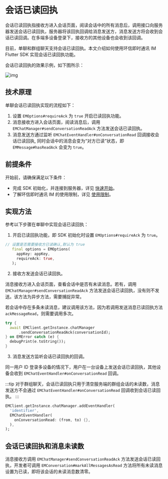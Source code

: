 # 会话已读回执

会话已读回执指接收方进入会话页面，阅读会话中的所有消息后，调用接口向服务器发送会话已读回执，服务器将该回执回调给消息发送方，消息发送方将会收到会话已读回调。在多端多设备登录下，接收方的其他设备也会收到该回调。

目前，单聊和群组聊天支持会话已读回执。本文介绍如何使用环信即时通讯 IM Flutter SDK 实现会话已读回执功能。

会话已读回执的效果示例，如下图所示：

![img](/images/uikit/chatuikit/feature/conversation/conversation_read_cross.png) 

## 技术原理

 单聊会话已读回执实现的流程如下：

  1. 设置 `EMOptions#requireAck` 为 `true` 开启已读回执功能。
  2. 消息接收方进入会话页面，阅读消息后，调用 `EMChatManager#sendConversationReadAck` 方法发送会话已读回执。
  3. 消息发送方通过监听 `EMChatEventHandler#onConversationRead` 回调接收会话已读回执, 同时会话中的消息会变为“对方已读”状态，即 `EMMessage#hasReadAck` 会变为 `true`。

## 前提条件

开始前，请确保满足以下条件：

- 完成 SDK 初始化，并连接到服务器，详见 [快速开始](quickstart.html)。
- 了解环信即时通讯 IM 的使用限制，详见 [使用限制](/product/limitation.html)。

 ## 实现方法

 参考以下步骤在单聊中实现会话已读回执：

 1. 开启已读回执功能，即 SDK 初始化时设置 `EMOptions#requireAck` 为 `true`。

 ```dart
// 设置是否需要接收方已读确认,默认为 true
    final options = EMOptions(
      appKey: appKey,
      requireAck: true,
    );
 ```

 2. 接收方发送会话已读回执。

消息接收方进入会话页面，查看会话中是否有未读消息。若有，调用 `EMChatManager#sendConversationReadAck` 方法发送会话已读回执，没有则不发送。该方法为异步方法，需要捕捉异常。

若会话中存在多条未读消息，建议调用该方法，因为若调用发送消息已读回执方法 `ackMessageRead`，则需要调用多次。

```dart
try {
  await EMClient.getInstance.chatManager
      .sendConversationReadAck(conversationId);
} on EMError catch (e) {
  debugPrint(e.toString());
}
```

3. 消息发送方监听会话已读回执的回调。

同一用户 ID 登录多设备的情况下，用户在一台设备上发送会话已读回执，其他设备会收到 `EMChatEventHandler#onConversationRead` 回调。

:::tip
对于群组聊天，会话已读回执只用于清空服务端的群组会话的未读数，消息发送方不会通过 `EMChatEventHandler#onConversationRead` 回调收到会话已读回执。
:::

```dart
EMClient.getInstance.chatManager.addEventHandler(
  'identifier',
  EMChatEventHandler(
    onConversationRead: (from, to) {},
  ),
);
```

## 会话已读回执和消息未读数

消息接收方调用 `EMChatManager#sendConversationReadAck` 方法发送会话已读回执，开发者可调用 `EMConversation#markAllMessagesAsRead` 方法将所有未读消息设置为已读，即将该会话的未读消息数清零。
